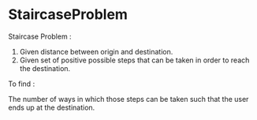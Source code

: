 # StaircaseProblem

Staircase Problem :
1. Given distance between origin and destination.
2. Given set of positive possible steps that can be taken in order to reach the destination.

To find :

The number of ways in which those steps can be taken such that the user ends up at the destination.
